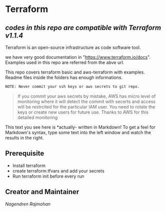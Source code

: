 # Terraform
##  _codes in this repo are compatible with Terraform v1.1.4_

Terraform is an open-source infrastructure as code software tool. 

we have very good documentation in "https://www.terraform.io/docs". Examples used in this repo are referred from the abve url.

This repo covers terraform basic and aws-terraform with examples. Readme files inside the folders has enough informations.

```sh
NOTE: Never commit your ssh keys or aws secrets to git repo.
```
> If you commit your aws secrets by mistake,
> AWS has micro level of monitoring where it will detect the commit with secerts and access will be restrcited for the particular IAM user.
> You need to rotate the keys or create new users for future use. 
> Thanks to AWS for this detailed monitoring

This text you see here is *actually- written in Markdown! To get a feel
for Markdown's syntax, type some text into the left window and
watch the results in the right.

## Prerequisite
- Install terraform
- create terraform.tfvars and add your secrets
- Run terraform init before every run

## Creator and Maintainer
_Nagendren Rajmohan_
